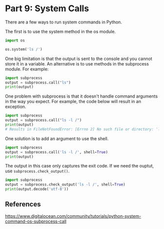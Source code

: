 # Part 9: System Calls

There are a few ways to run system commands in Python.

The first is to use the system method in the os module. 

```python
import os

os.system('ls /')
```

One big limitation is that the output is sent to the console and you cannot store it in a variable. An alternative is to use methods in the subprocess module. For example: 

```python
import subprocess
output = subprocess.call("ls")
print(output)
```

One problem with subprocess is that it doesn't handle command arguments in the way you expect. For example, the code below will result in an exception.

```python
import subprocess
output = subprocess.call("ls -l /")
print(output)
# Results in FileNotFoundError: [Errno 2] No such file or directory: 'ls /'
```

One solution is to add an argument to use the shell.

```python
import subprocess
output = subprocess.call('ls -l /', shell=True)
print(output)
```

The output in this case only captures the exit code. If we need the ouptut, use `subprocess.check_output()`.

```python
import subprocess
output = subprocess.check_output('ls -l /', shell=True)
print(output.decode('utf-8'))
```

## References

https://www.digitalocean.com/community/tutorials/python-system-command-os-subprocess-call